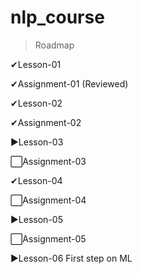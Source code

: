 # nlp_course

> Roadmap

✔Lesson-01

✔Assignment-01 (Reviewed)

✔Lesson-02

✔Assignment-02

▶Lesson-03

⬜Assignment-03

✔Lesson-04

⬜Assignment-04

▶Lesson-05

⬜Assignment-05

▶Lesson-06 First step on ML